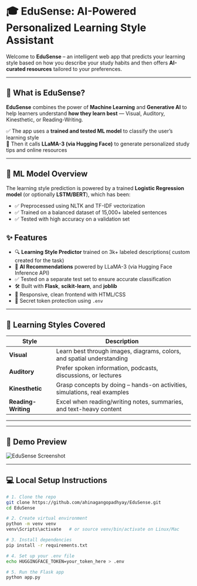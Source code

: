 # 🎓 EduSense: AI-Powered Personalized Learning Style Assistant

Welcome to **EduSense** – an intelligent web app that predicts your learning style based on how you describe your study habits and then offers **AI-curated resources** tailored to your preferences.

---

## 🚀 What is EduSense?

**EduSense** combines the power of **Machine Learning** and **Generative AI** to help learners understand **how they learn best** — Visual, Auditory, Kinesthetic, or Reading-Writing.

✅ The app uses a **trained and tested ML model** to classify the user’s learning style  
🤖 Then it calls **LLaMA-3 (via Hugging Face)** to generate personalized study tips and online resources

---

## 🤖 ML Model Overview

The learning style prediction is powered by a trained **Logistic Regression model** (or optionally **LSTM/BERT**), which has been:

- ✅ Preprocessed using NLTK and TF-IDF vectorization
- ✅ Trained on a balanced dataset of 15,000+ labeled sentences
- ✅ Tested with high accuracy on a validation set


## ✨ Features

- 🔍 **Learning Style Predictor** trained on 3k+ labeled descriptions( custom created for the task)
- 🧠 **AI Recommendations** powered by LLaMA-3 (via Hugging Face Inference API)
- ✅ Tested on a separate test set to ensure accurate classification
- 🛠️ Built with **Flask**, **scikit-learn**, and **joblib**
- 🎨 Responsive, clean frontend with HTML/CSS
- 🔐 Secret token protection using `.env`

---

## 🧩 Learning Styles Covered

| Style            | Description                                                                 |
|------------------|-----------------------------------------------------------------------------|
| **Visual**       | Learn best through images, diagrams, colors, and spatial understanding      |
| **Auditory**     | Prefer spoken information, podcasts, discussions, or lectures               |
| **Kinesthetic**  | Grasp concepts by doing – hands-on activities, simulations, real examples   |
| **Reading-Writing** | Excel when reading/writing notes, summaries, and text-heavy content       |

---

---

## 📸 Demo Preview

![EduSense Screenshot](preview.png) <!-- Replace with your screenshot -->

---

## 💻 Local Setup Instructions

```bash
# 1. Clone the repo
git clone https://github.com/ahinagangopadhyay/EduSense.git
cd EduSense

# 2. Create virtual environment
python -m venv venv
venv\Scripts\activate   # or source venv/bin/activate on Linux/Mac

# 3. Install dependencies
pip install -r requirements.txt

# 4. Set up your .env file
echo HUGGINGFACE_TOKEN=your_token_here > .env

# 5. Run the Flask app
python app.py
